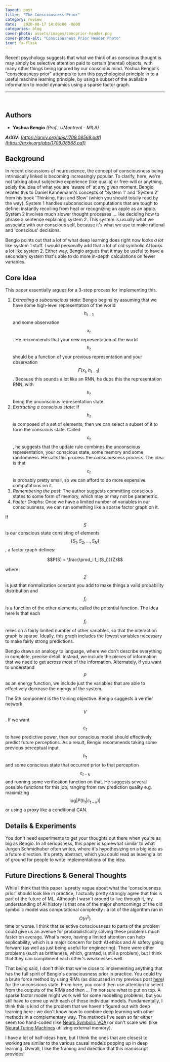 ```yaml
---
layout: post
title:  "The Consciousness Prior"
category: review
date:   2020-08-17 14:06:00 -0600
categories: blog
cover-photo: assets/images/concprior-header.png
cover-photo-alt: "Consciousness Prior Header Photo"
icon: fa-flask
---
```


Recent psychology suggests that what we think of as conscious thought is may simply be selective attention paid to certain (mental) objects, with many other things being ignored by our conscious mind.
Yoshua Bengio's "consciousness prior" attempts to turn this psychological principle in to a useful machine learning principle, by using a subset of the available information to model dynamics using a sparse factor graph.

----------------------------
<br/>

## Authors
 - **Yoshua Bengio** *(Prof., UMontreal - MILA)*

 
***ArXiV***: *[https://arxiv.org/abs/1709.08568.pdf](https://arxiv.org/abs/1709.08568.pdf)*
 
## Background

In recent discussions of neuroscience, the concept of consciousness being intrinsically linked is becoming increasingly popular.
To clarify, here, we're not talking about subjective experience (like qualia) or free-will or anything, solely the idea of what you are 'aware of' at any given moment.
Bengio relates this to Daniel Kahnemann's concepts of 'System 1' and 'System 2' from his book 'Thinking, Fast and Slow' (which you should totally read by the way).
System 1 handles subconscious computations that are tough to define: instantly recoiling from heat or recognizing an apple as an apple.
System 2 involves much slower thought processes ... like deciding how to phrase a sentence explaining system 2.
This system is usually what we associate with our conscious self, because it's what we use to make rational and 'conscious' decisions.

Bengio points out that a lot of what deep learning does right now looks *a lot* like system 1 stuff.
I would personally add that a lot of old symbolic AI looks a lot like system 2.
Either way, Bengio argues that it may be useful to have a secondary system that's able to do more in-depth calculations on fewer variables.

## Core Idea

This paper essentially argues for a 3-step process for implementing this.
 1. *Extracting a subconscious state*: Bengio begins by assuming that we have some high-level representation of the world $$h_{t-1}$$ and some observation $$x_t$$. He recommends that your new representation of the world $$h_{t}$$ should be a function of your previous representation and your observation $$F(x_t, h_{t-1})$$. Because this sounds a lot like an RNN, he dubs this the representation RNN, with $$h_t$$ being the unconscious representation state.
 2. *Exttracting a conscious state*: If $$h_t$$ is composed of a set of elements, then we can select a subset of it to form the conscious state. Called $$c_t$$, he suggests that the update rule combines the unconscious representation, your conscious state, some memory and some randomness. He calls this process the *consciousness process*. The idea is that $$c_t$$ is probably pretty small, so we can afford to do more expensive computations on it.
 3. *Remembering the past*: The author suggests committing conscious states to some form of memory, which may or may not be parametric.
 4. *Factor Graphs*: Once we have a limited number of variables in our consciousness, we can run something like a sparse factor graph on it.
 
If $$S$$ is our conscious state consisting of elements $$\{S_1, S_2, ..., S_N\}$$, a factor graph defines:

$$P(S) = \frac{\prod_i f_i(S_i)}{Z}$$

where $$Z$$ is just that normalization constant you add to make things a valid probability distribution and $$f_i$$ is a function of the other elements, called the potential function.
The idea here is that each $$f_i$$ relies on a fairly limited number of other variables, so that the interaction graph is sparse.
Ideally, this graph includes the fewest variables necessary to make fairly strong predictions.

Bengio draws an analogy to language, where we don't describe everything in complete, precise detail.
Instead, we include the pieces of information that we need to get across *most* of the information.
Alternately, if you want to understand $$P$$ as an energy function, we include just the variables that are able to effectively decrease the energy of the system.

The 5th component is the training objective.
Bengio suggests a verifier network $$V$$.
If we want $$c_t$$ to have predictive power, then our conscious model should effectively predict future perceptions.
As a result, Bengio recommends taking some previous perceptual input $$h_t$$ and some conscious state that occurred prior to that perception $$c_{t-k}$$ and running some verification function on that.
He suggests several possible functions for this job, ranging from raw prediction quality e.g. maximizing $$\text{log} |P(h_t|c_{t-k})|$$ or using a proxy like a conditional GAN.

## Details & Experiments

You don't need experiments to get your thoughts out there when you're as big as Bengio.
In all seriousness, this paper is somewhat similar to what Jurgen Schmidhuber often writes, where it's hypothesizing on a big idea as a future direction.
It's pretty abstract, which you could read as leaving a lot of ground for people to write implementations of the idea.

## Future Directions & General Thoughts

While I think that this paper is pretty vague about what the 'consciousness prior' should look like in practice, I actually pretty strongly agree that this is part of the future of ML.
Although I wasn't around to live through it, my understanding of AI history is that one of the major shortcomings of the old symbolic model was computational complexity : a lot of the algorithm ran in $$O(n^2)$$ time or worse.
I think that selective consciousness to parts of the problem could give us an avenue for probabilistically solving these problems much faster on average.
What's more, having a limited attention can help explicability, which is a major concern for both AI ethics and AI safety going forward (as well as just being useful for engineering).
There were other problems (such as brittleness, which, granted, is still a problem), but I think that they can compliment each other's weaknesses well.

That being said, I don't think that we're close to implementing anything that has the full spirit of Bengio's consciousness prior in practice.
You could try a brute force method by using RIMs (as discussed in my previous post [here](https://blumx116.github.io/2020/08/15/rim.html)) for the unconscious state.
From here, you could then use attention to select from the outputs of the RIMs and then ... I'm not sure what to put on top.
A sparse factor model might work well for some modelling problems, but you still have to come up with each of those individual models.
Fundamentally, I think this is kind of the problem that we haven't figured out with deep learning here : we don't know how to combine deep learning with other methods in a complementary way.
The methods I've seen so far either seem too hand-coded (like [Neuro Symbolic VQA](https://blumx116.github.io/blog/review/2020/08/09/vqa.html)) or don't scale well (like [Neural Turing Machines](https://arxiv.org/pdf/1410.5401.pdf) utilizing external memory).

I have a lot of half-ideas here, but I think the ones that are closest to working are similar to the various causal models popping up in deep learning.
Overall, I like the framing and direction that this manuscript provides!
